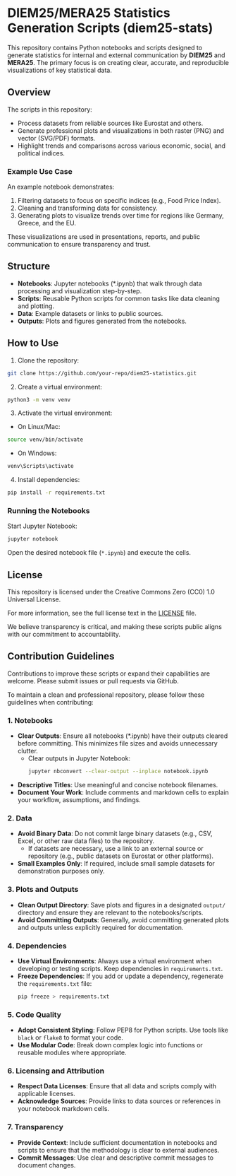 # DIEM25/MERA25 Statistics Generation Scripts (diem25-stats)

This repository contains Python notebooks and scripts designed to generate statistics for internal and external communication by **DIEM25** and **MERA25**. The primary focus is on creating clear, accurate, and reproducible visualizations of key statistical data.

## Overview

The scripts in this repository:

- Process datasets from reliable sources like Eurostat and others.
- Generate professional plots and visualizations in both raster (PNG) and vector (SVG/PDF) formats.
- Highlight trends and comparisons across various economic, social, and political indices.

### Example Use Case

An example notebook demonstrates:

1. Filtering datasets to focus on specific indices (e.g., Food Price Index).
2. Cleaning and transforming data for consistency.
3. Generating plots to visualize trends over time for regions like Germany, Greece, and the EU.

These visualizations are used in presentations, reports, and public communication to ensure transparency and trust.

## Structure

- **Notebooks**: Jupyter notebooks (\*.ipynb) that walk through data processing and visualization step-by-step.
- **Scripts**: Reusable Python scripts for common tasks like data cleaning and plotting.
- **Data**: Example datasets or links to public sources.
- **Outputs**: Plots and figures generated from the notebooks.

## How to Use

1. Clone the repository:

```bash
git clone https://github.com/your-repo/diem25-statistics.git
```

2. Create a virtual environment:

```bash
python3 -m venv venv
```

3. Activate the virtual environment:

- On Linux/Mac:

```bash
source venv/bin/activate
```

- On Windows:

```bash
venv\Scripts\activate
```

4. Install dependencies:

```bash
pip install -r requirements.txt
```

### Running the Notebooks

Start Jupyter Notebook:

```bash
jupyter notebook
```

Open the desired notebook file (`*.ipynb`) and execute the cells.

## License

This repository is licensed under the Creative Commons Zero (CC0) 1.0 Universal License.

For more information, see the full license text in the [LICENSE](LICENSE) file.

We believe transparency is critical, and making these scripts public aligns with our commitment to accountability.

## Contribution Guidelines

Contributions to improve these scripts or expand their capabilities are welcome. Please submit issues or pull requests via GitHub.

To maintain a clean and professional repository, please follow these guidelines when contributing:

### 1. **Notebooks**

- **Clear Outputs**: Ensure all notebooks (*.ipynb) have their outputs cleared before committing. This minimizes file sizes and avoids unnecessary clutter.
  - Clear outputs in Jupyter Notebook:
    ```bash
    jupyter nbconvert --clear-output --inplace notebook.ipynb
    ```
- **Descriptive Titles**: Use meaningful and concise notebook filenames.
- **Document Your Work**: Include comments and markdown cells to explain your workflow, assumptions, and findings.

### 2. **Data**

- **Avoid Binary Data**: Do not commit large binary datasets (e.g., CSV, Excel, or other raw data files) to the repository.
  - If datasets are necessary, use a link to an external source or repository (e.g., public datasets on Eurostat or other platforms).
- **Small Examples Only**: If required, include small sample datasets for demonstration purposes only.

### 3. **Plots and Outputs**

- **Clean Output Directory**: Save plots and figures in a designated `output/` directory and ensure they are relevant to the notebooks/scripts.
- **Avoid Committing Outputs**: Generally, avoid committing generated plots and outputs unless explicitly required for documentation.

### 4. **Dependencies**

- **Use Virtual Environments**: Always use a virtual environment when developing or testing scripts. Keep dependencies in `requirements.txt`.
- **Freeze Dependencies**: If you add or update a dependency, regenerate the `requirements.txt` file:
  ```bash
  pip freeze > requirements.txt
  ```

### 5. **Code Quality**

- **Adopt Consistent Styling**: Follow PEP8 for Python scripts. Use tools like `black` or `flake8` to format your code.
- **Use Modular Code**: Break down complex logic into functions or reusable modules where appropriate.

### 6. **Licensing and Attribution**

- **Respect Data Licenses**: Ensure that all data and scripts comply with applicable licenses.
- **Acknowledge Sources**: Provide links to data sources or references in your notebook markdown cells.

### 7. **Transparency**

- **Provide Context**: Include sufficient documentation in notebooks and scripts to ensure that the methodology is clear to external audiences.
- **Commit Messages**: Use clear and descriptive commit messages to document changes.
